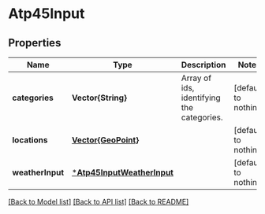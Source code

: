 # Atp45Input


## Properties
Name | Type | Description | Notes
------------ | ------------- | ------------- | -------------
**categories** | **Vector{String}** | Array of ids, identifying the categories. | [default to nothing]
**locations** | [**Vector{GeoPoint}**](GeoPoint.md) |  | [default to nothing]
**weatherInput** | [***Atp45InputWeatherInput**](Atp45InputWeatherInput.md) |  | [default to nothing]


[[Back to Model list]](../README.md#models) [[Back to API list]](../README.md#api-endpoints) [[Back to README]](../README.md)


